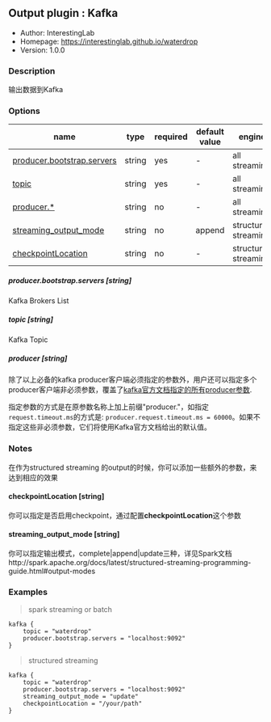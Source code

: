 ## Output plugin : Kafka

* Author: InterestingLab
* Homepage: https://interestinglab.github.io/waterdrop
* Version: 1.0.0

### Description

输出数据到Kafka

### Options

| name | type | required | default value | engine |
| --- | --- | --- | --- | --- |
| [producer.bootstrap.servers](#producerbootstrapservers-string) | string | yes | - | all streaming |
| [topic](#topic-string) | string | yes | - | all streaming |
| [producer.*](#producer-string) | string | no | - | all streaming |
| [streaming_output_mode](#streaming_output_mode-string) | string | no | append | structured streaming |
| [checkpointLocation](#checkpointLocation-string) | string | no | - | structured streaming |


##### producer.bootstrap.servers [string]

Kafka Brokers List

##### topic [string]

Kafka Topic

##### producer [string]

除了以上必备的kafka producer客户端必须指定的参数外，用户还可以指定多个producer客户端非必须参数，覆盖了[kafka官方文档指定的所有producer参数](http://kafka.apache.org/documentation.html#producerconfigs).

指定参数的方式是在原参数名称上加上前缀"producer."，如指定`request.timeout.ms`的方式是: `producer.request.timeout.ms = 60000`。如果不指定这些非必须参数，它们将使用Kafka官方文档给出的默认值。


### Notes
在作为structured streaming 的output的时候，你可以添加一些额外的参数，来达到相应的效果

#### checkpointLocation [string]
你可以指定是否启用checkpoint，通过配置**checkpointLocation**这个参数

#### streaming_output_mode [string]
你可以指定输出模式，complete|append|update三种，详见Spark文档http://spark.apache.org/docs/latest/structured-streaming-programming-guide.html#output-modes

### Examples

> spark streaming or batch

```
kafka {
    topic = "waterdrop"
    producer.bootstrap.servers = "localhost:9092"
}
```
> structured streaming

```
kafka {
    topic = "waterdrop"
    producer.bootstrap.servers = "localhost:9092"
    streaming_output_mode = "update"
    checkpointLocation = "/your/path"
}
```
